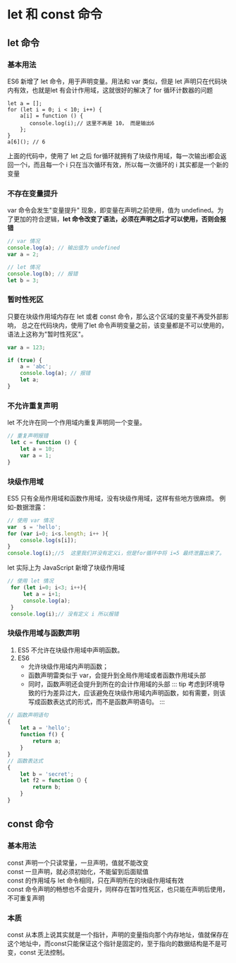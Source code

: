 # let 和 const 命令

## let 命令
### 基本用法
ES6 新增了 let 命令，用于声明变量。用法和 var 类似，但是 let 声明只在代码块内有效，也就是let 有会计作用域，这就很好的解决了 for 循环计数器的问题
```js{6}
let a = [];
for (let i = 0; i < 10; i++) {
    a[i] = function () {
       console.log(i);// 这里不再是 10， 而是输出6
    };
}
a[6](); // 6
``` 
上面的代码中，使用了 let 之后 for循环就拥有了块级作用域，每一次输出i都会返回一个i，而且每一个 i 只在当次循环有效，所以每一次循环的 i 其实都是一个新的变量  
### 不存在变量提升
var 命令会发生"变量提升" 现象，即变量在声明之前使用，值为 undefined。为了更加的符合逻辑，**let 命令改变了语法，必须在声明之后才可以使用，否则会报错**
```js
// var 情况
console.log(a); // 输出值为 undefined
var a = 2;

// let 情况
console.log(b); // 报错
let b = 3;
```
### 暂时性死区
只要在块级作用域内存在 let 或者 const 命令，那么这个区域的变量不再受外部影响，
总之在代码块内，使用了let 命令声明变量之前，该变量都是不可以使用的，语法上这称为"暂时性死区"。
```js
var a = 123;

if (true) {
    a = 'abc';
    console.log(a); // 报错
    let a;
} 
``` 
### 不允许重复声明
let 不允许在同一个作用域内重复声明同一个变量。
```js
// 重复声明报错
 let c = function () {
    let a = 10;
    var a = 1;
}
```
### 块级作用域
ES5 只有全局作用域和函数作用域，没有块级作用域，这样有些地方很麻烦。
例如-数据泄露：
```js
// 使用 var 情况
var  s = 'hello';
for (var i=0; i<s.length; i++ ){
    console.log(s[i]);
}
console.log(i);//5  这里我们并没有定义i，但是for循环中将 i=5 最终泄露出来了。
```
let 实际上为 JavaScript 新增了块级作用域
```js
// 使用 let 情况
 for (let i=0; i<3; i++){
     let a = i+1;
     console.log(a);
 }
 console.log(i);// 没有定义 i 所以报错 
```
### 块级作用域与函数声明
1. ES5 不允许在块级作用域中声明函数。
2. ES6 
    + 允许块级作用域内声明函数；
    + 函数声明雷类似于 var，会提升到全局作用域或者函数作用域头部
    + 同时，函数声明还会提升到所在的会计作用域的头部
::: tip
考虑到环境导致的行为差异过大，应该避免在块级作用域内声明函数，如有需要，则该写成函数表达式的形式，而不是函数声明语句。
:::
```js
// 函数声明语句
{
    let a = 'hello';
    function f() {
        return a;
    }
}
// 函数表达式
{
    let b = 'secret';
    let f2 = function（）{
        return b;
    }
}
```
## const 命令
### 基本用法
const 声明一个只读常量，一旦声明，值就不能改变  
const 一旦声明，就必须初始化，不能留到后面赋值  
const 的作用域与 let 命令相同，只在声明所在的块级作用域有效  
const 命令声明的畅想也不会提升，同样存在暂时性死区，也只能在声明后使用，不可重复声明
### 本质
const 从本质上说其实就是一个指针，声明的变量指向那个内存地址，值就保存在这个地址中，而const只能保证这个指针是固定的，至于指向的数据结构是不是可变，const 无法控制。
